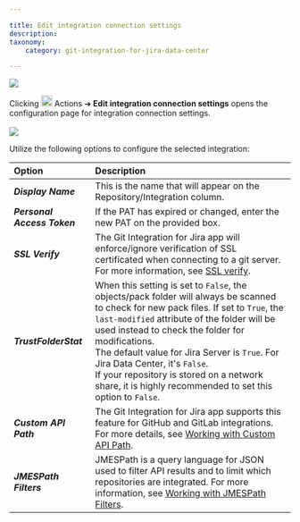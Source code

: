 ```yaml
---

title: Edit integration connection settings
description:
taxonomy:
    category: git-integration-for-jira-data-center

---
```

![](https://bigbrassband.atlassian.net/wiki/download/thumbnails/1930397536/gitcfg-actions-edit-repo-conn-cfg.png?version=1&modificationDate=1630642845462&cacheVersion=1&api=v2&width=680&height=213)

Clicking  <img src='https://pf-emoji-service--cdn.us-east-1.prod.public.atl-paas.net/standard/a51a7674-8d5d-4495-a2d2-a67c090f5c3b/32x32/2699.png' width=20 height=20 /> Actions ➜ **Edit integration connection settings** opens the configuration page for integration connection settings.
\
\
![](https://bigbrassband.atlassian.net/wiki/download/thumbnails/1930397536/gitserver-edit-integration-conn-cfg.png?version=1&modificationDate=1630642844991&cacheVersion=1&api=v2&width=680&height=514)

Utilize the following options to configure the selected integration:

| **Option** | **Description** |
| :--- | :--- |
| _**Display Name**_ | This is the name that will appear on the Repository/Integration column. |
| _**Personal Access Token**_ | If the PAT has expired or changed, enter the new PAT on the provided box. |
| _**SSL Verify**_ | The Git Integration for Jira app will enforce/ignore verification of SSL certificated when connecting to a git server. For more information, see [SSL verify](/git-integration-for-jira-data-center/SSL-verify-gij-self-managed/). |
| _**TrustFolderStat**_ | When this setting is set to `False`, the objects/pack folder will always be scanned to check for new pack files. If set to `True`, the `last-modified` attribute of the folder will be used instead to check the folder for modifications.<div class="bbb-callout bbb--info"><div class="irow"><div class="ilogobox"><span class="logoimg"></span></div><div class="imsgbox">The default value for Jira Server is <code>True</code>. For Jira Data Center, it's <code>False</code>.</div></div></div><div class="bbb-callout bbb--note"><div class="irow"><div class="ilogobox"><span class="logoimg"></span></div><div class="imsgbox">If your repository is stored on a network share, it is highly recommended to set this option to <code>False</code>.</div></div></div> |
| _**Custom API Path**_ | The Git Integration for Jira app supports this feature for GitHub and GitLab integrations. For more details, see [Working with Custom API Path](/git-integration-for-jira-data-center/working-with-custom-api-path-gij-self-managed/). |
| _**JMESPath Filters**_ | JMESPath is a query language for JSON used to filter API results and to limit which repositories are integrated. For more information, see [Working with JMESPath Filters](/git-integration-for-jira-data-center/working-with-jmespath-filters-gij-self-managed/). |

